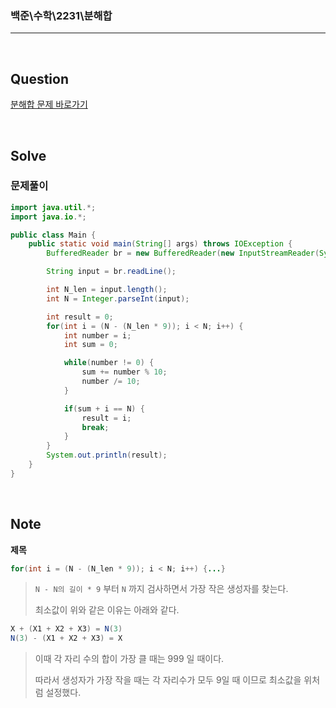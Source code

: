 ### 백준\수학\2231\분해합

---

<br/>

## Question

[분해합 문제 바로가기](https://www.acmicpc.net/problem/2231)

<br/>

## Solve

### 문제풀이

```java
import java.util.*;
import java.io.*;

public class Main {
	public static void main(String[] args) throws IOException {
		BufferedReader br = new BufferedReader(new InputStreamReader(System.in));

		String input = br.readLine();

		int N_len = input.length();
		int N = Integer.parseInt(input);

		int result = 0;
		for(int i = (N - (N_len * 9)); i < N; i++) {
			int number = i;
			int sum = 0;

			while(number != 0) {
				sum += number % 10;
				number /= 10;
			}

			if(sum + i == N) {
				result = i;
				break;
			}
		}
		System.out.println(result);
	}
}
```

<br/>

## Note

**제목**

```java
for(int i = (N - (N_len * 9)); i < N; i++) {...}
```

> `N - N의 길이 * 9` 부터 `N` 까지 검사하면서 가장 작은 생성자를 찾는다.
>
> 최소값이 위와 같은 이유는 아래와 같다.

```java
X + (X1 + X2 + X3) = N(3)
N(3) - (X1 + X2 + X3) = X
```

> 이때 각 자리 수의 합이 가장 클 때는 999 일 때이다.
>
> 따라서 생성자가 가장 작을 때는 각 자리수가 모두 9일 때 이므로 최소값을 위처럼 설정했다.

